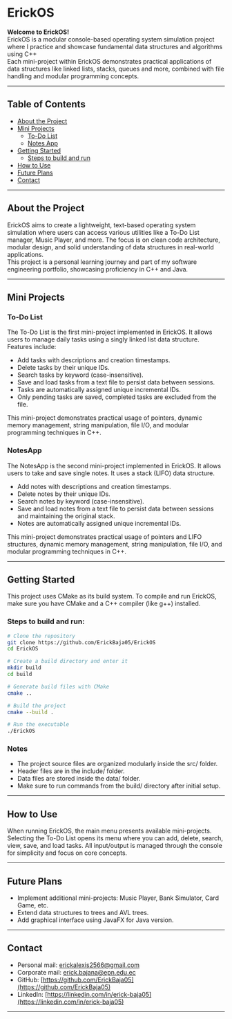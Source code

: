 # ErickOS

**Welcome to ErickOS!**  
ErickOS is a modular console-based operating system simulation project where I practice and showcase fundamental data structures and algorithms using C++  
Each mini-project within ErickOS demonstrates practical applications of data structures like linked lists, stacks, queues and more, combined with file handling and modular programming concepts.  

---

## Table of Contents

- [About the Project](#about-the-project)  
- [Mini Projects](#mini-projects)  
  - [To-Do List](#to-do-list)
  - [Notes App](#notesapp)
- [Getting Started](#getting-started)
  - [Steps to build and run](#steps-to-build-and-run)   
- [How to Use](#how-to-use)  
- [Future Plans](#future-plans)  
- [Contact](#contact)  

---

## About the Project

ErickOS aims to create a lightweight, text-based operating system simulation where users can access various utilities like a To-Do List manager, Music Player, and more. The focus is on clean code architecture, modular design, and solid understanding of data structures in real-world applications.  
This project is a personal learning journey and part of my software engineering portfolio, showcasing proficiency in C++ and Java.

---

## Mini Projects

### To-Do List

The To-Do List is the first mini-project implemented in ErickOS. It allows users to manage daily tasks using a singly linked list data structure. Features include:

- Add tasks with descriptions and creation timestamps.  
- Delete tasks by their unique IDs.  
- Search tasks by keyword (case-insensitive).  
- Save and load tasks from a text file to persist data between sessions.  
- Tasks are automatically assigned unique incremental IDs.  
- Only pending tasks are saved, completed tasks are excluded from the file.  

This mini-project demonstrates practical usage of pointers, dynamic memory management, string manipulation, file I/O, and modular programming techniques in C++.

### NotesApp

The NotesApp is the second mini-project implemented in ErickOS. It allows users to take and save single notes. It uses a stack (LIFO) data structure.

- Add notes with descriptions and creation timestamps.  
- Delete notes by their unique IDs.  
- Search notes by keyword (case-insensitive).  
- Save and load notes from a text file to persist data between sessions and maintaining the original stack.
- Notes are automatically assigned unique incremental IDs.  

This mini-project demonstrates practical usage of pointers and LIFO structures, dynamic memory management, string manipulation, file I/O, and modular programming techniques in C++.


---

## Getting Started

This project uses CMake as its build system. To compile and run ErickOS, make sure you have CMake and a C++ compiler (like g++) installed.

### Steps to build and run:

```bash
# Clone the repository
git clone https://github.com/ErickBaja05/ErickOS
cd ErickOS

# Create a build directory and enter it
mkdir build
cd build

# Generate build files with CMake
cmake ..

# Build the project
cmake --build .

# Run the executable
./ErickOS
```
### Notes
-  The project source files are organized modularly inside the src/ folder.
- Header files are in the include/ folder.
- Data files are stored inside the data/ folder.
- Make sure to run commands from the build/ directory after initial setup.


---

## How to Use

When running ErickOS, the main menu presents available mini-projects. Selecting the To-Do List opens its menu where you can add, delete, search, view, save, and load tasks. 
All input/output is managed through the console for simplicity and focus on core concepts.

---


## Future Plans
- Implement additional mini-projects: Music Player, Bank Simulator, Card Game, etc.  
- Extend data structures to trees and AVL trees.
- Add graphical interface using JavaFX for Java version.

---


## Contact
- Personal mail: [erickalexis2566@gmail.com](mailto:erickalexis2566@gmail.com)  
- Corporate mail: [erick.bajana@epn.edu.ec](mailto:erick.bajana@epn.edu.ec)  
- GitHub: [https://github.com/ErickBaja05](https://github.com/ErickBaja05)  
- LinkedIn: [https://linkedin.com/in/erick-baja05](https://linkedin.com/in/erick-baja05)  


---
